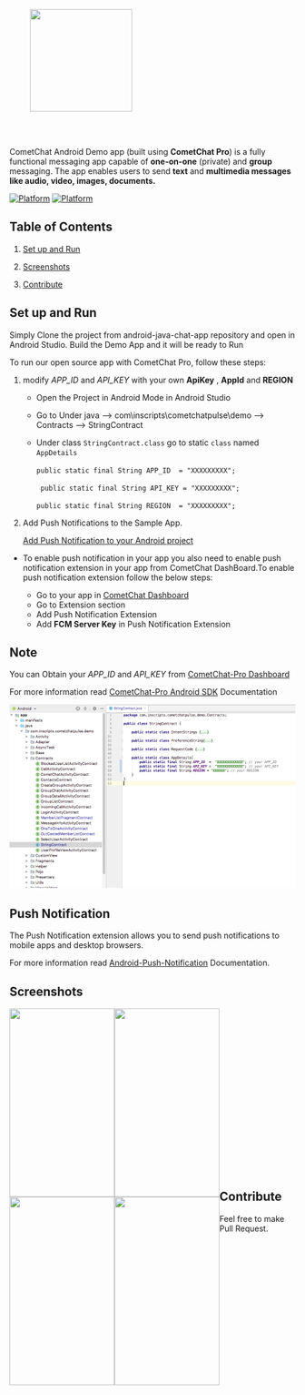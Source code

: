 <div style="width:100%">
<div style="width:100%">
	<div style="width:50%; display:inline-block">
		<p align="center">
		<img align="center" width="180" height="180" alt="" src="https://github.com/cometchat-pro/ios-swift-chat-app/blob/master/Screenshots/CometChat%20Logo.png">	
		</p>	
	</div>	
</div>
</br>
</br>
</div>

CometChat Android Demo app (built using **CometChat Pro**) is a fully functional messaging app capable of **one-on-one** (private) and **group** messaging. The app enables users to send **text** and **multimedia messages like audio, video, images, documents.**

[![Platform](https://img.shields.io/badge/Platform-Android-brightgreen.svg)](#)      [![Platform](https://img.shields.io/badge/Language-Java-yellowgreen.svg)](#)

## Table of Contents

1. [Set up and Run](#set-up-and-run)

2. [Screenshots ](#screenshots)

2. [Contribute](#contribute)



## Set up and Run

   Simply Clone the project from android-java-chat-app repository and open in Android Studio.
   Build the Demo App and it will be ready to Run


   To run our open source app with CometChat Pro, follow these steps:


1. modify *APP_ID* and *API_KEY* with your own **ApiKey** , **AppId** and **REGION**

   - Open the Project in Android Mode in Android Studio

   - Go to Under java --> com\inscripts\cometchatpulse\demo --> Contracts --> StringContract

   - Under class `StringContract.class`  go to static `class` named `AppDetails`

        `public static final String APP_ID  = "XXXXXXXXX";`

       ` public static final String API_KEY = "XXXXXXXXX";`
       
        `public static final String REGION  = "XXXXXXXXX";`

2. Add Push Notifications to the Sample App.

     
      [Add Push Notification to your Android project](https://prodocs.cometchat.com/docs/android-extensions-push-notification)
      
  - To enable push notification in your app you also need to enable push notification extension in your app from CometChat       DashBoard.To enable push notification extension follow the below steps:
         
      * Go to your app in [CometChat Dashboard ](https://app.cometchat.io/)
      * Go to Extension section 
      * Add Push Notification Extension
      * Add **FCM Server Key** in Push Notification Extension    

     
## Note


   You can Obtain your  *APP_ID* and *API_KEY* from [CometChat-Pro Dashboard](https://app.cometchat.com/)

   For more information read [CometChat-Pro Android SDK](https://prodocs.cometchat.com/docs/android-quick-start) Documentation




  ![Studio Guide](https://github.com/CometChat-Pulse/android-java-chat-app/blob/master/ScreenShots/guide.png)                                    


## Push Notification

The Push Notification extension allows you to send push notifications to mobile apps and desktop browsers. 
	
For more information read [Android-Push-Notification](https://prodocs.cometchat.com/docs/android-extensions-push-notification) Documentation.
	





## Screenshots

   <img align="left" width="185" height="331" src="https://github.com/CometChat-Pulse/android-java-chat-app/blob/master/ScreenShots/gif_1.gif">


   <img align="left" width="185" height="331" src="https://github.com/CometChat-Pulse/android-java-chat-app/blob/master/ScreenShots/gif_2.gif">


   <img align="left" width="185" height="331" src="https://github.com/cometchat-pro-samples/android-java-chat-app/blob/master/ScreenShots/gif3.gif">



   <img align="left" width="185" height="331" src="https://github.com/cometchat-pro-samples/android-java-chat-app/blob/master/ScreenShots/gif_4.gif">

`            `<br></br><br></br><br></br><br></br><br></br><br></br><br></br><br></br></br>


## Contribute
   
   
   Feel free to make Pull Request. 
   
